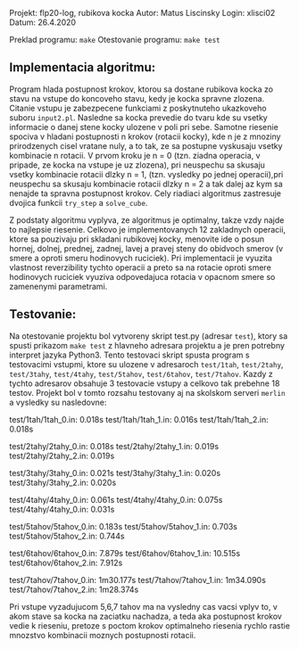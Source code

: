Projekt: flp20-log, rubikova kocka
Autor: Matus Liscinsky
Login: xlisci02
Datum: 26.4.2020

Preklad programu: `make`
Otestovanie programu: `make test`

## Implementacia algoritmu:
Program hlada postupnost krokov, ktorou sa dostane rubikova kocka zo stavu na vstupe do koncoveho stavu, kedy je
kocka spravne zlozena. Citanie vstupu je zabezpecene funkciami z poskytnuteho ukazkoveho suboru `input2.pl`.
Nasledne sa kocka prevedie do tvaru kde su vsetky informacie o danej stene kocky ulozene v poli pri sebe.
Samotne riesenie spociva v hladani postupnosti n krokov (rotacii kocky), kde n je z mnoziny prirodzenych cisel
vratane nuly, a to tak, ze sa postupne vyskusaju vsetky kombinacie n rotacii. V prvom kroku je n = 0 (tzn. ziadna operacia,
v pripade, ze kocka na vstupe je uz zlozena), pri neuspechu sa skusaju vsetky kombinacie rotacii dlzky n = 1,
(tzn. vysledky po jednej operacii),pri neuspechu sa skusaju kombinacie rotacii dlzky n = 2 a tak dalej az kym sa nenajde
ta spravna postupnost krokov. Cely riadiaci algoritmus zastresuje dvojica funkcii `try_step` a `solve_cube`.

Z podstaty algoritmu vyplyva, ze algoritmus je optimalny, takze vzdy najde to najlepsie riesenie.
Celkovo je implementovanych 12 zakladnych operacii, ktore sa pouzivaju pri skladani rubikovej kocky, menovite
ide o posun hornej, dolnej, prednej, zadnej, lavej a pravej steny do obidvoch smerov (v smere a oproti smeru
hodinovych ruciciek). Pri implementacii je vyuzita vlastnost reverzibility tychto operacii a preto sa na rotacie
oproti smere hodinovych ruciciek vyuziva odpovedajuca rotacia v opacnom smere so zamenenymi parametrami.


## Testovanie:
Na otestovanie projektu bol vytvoreny skript test.py (adresar `test`), ktory sa spusti prikazom
`make test` z hlavneho adresara projektu a je pren potrebny interpret jazyka Python3.
Tento testovaci skript spusta program s testovacimi vstupmi, ktore su ulozene v adresaroch
`test/1tah`, `test/2tahy`, `test/3tahy`, `test/4tahy`, `test/5tahov`, `test/6tahov`, `test/7tahov`.
Kazdy z tychto adresarov obsahuje 3 testovacie vstupy a celkovo tak prebehne 18 testov.
Projekt bol v tomto rozsahu testovany aj na skolskom serveri `merlin` a vysledky su nasledovne:

test/1tah/1tah_0.in: 0.018s
test/1tah/1tah_1.in: 0.016s
test/1tah/1tah_2.in: 0.018s

test/2tahy/2tahy_0.in: 0.018s
test/2tahy/2tahy_1.in: 0.019s
test/2tahy/2tahy_2.in: 0.019s

test/3tahy/3tahy_0.in: 0.021s
test/3tahy/3tahy_1.in: 0.020s
test/3tahy/3tahy_2.in: 0.020s

test/4tahy/4tahy_0.in: 0.061s
test/4tahy/4tahy_0.in: 0.075s
test/4tahy/4tahy_0.in: 0.031s

test/5tahov/5tahov_0.in: 0.183s
test/5tahov/5tahov_1.in: 0.703s
test/5tahov/5tahov_2.in: 0.744s

test/6tahov/6tahov_0.in: 7.879s
test/6tahov/6tahov_1.in: 10.515s
test/6tahov/6tahov_2.in: 7.912s

test/7tahov/7tahov_0.in: 1m30.177s
test/7tahov/7tahov_1.in: 1m34.090s
test/7tahov/7tahov_2.in: 1m28.374s


Pri vstupe vyzadujucom 5,6,7 tahov ma na vysledny cas vacsi vplyv to, v akom stave sa kocka na zaciatku nachadza,
a teda aka postupnost krokov vedie k rieseniu, pretoze s poctom krokov optimalneho riesenia
rychlo rastie mnozstvo kombinacii moznych postupnosti rotacii.
